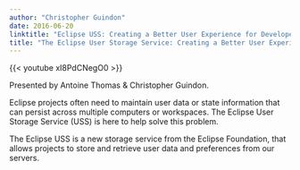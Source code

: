 ```yaml
---
author: "Christopher Guindon"
date: 2016-06-20
linktitle: "Eclipse USS: Creating a Better User Experience for Developers"
title: "The Eclipse User Storage Service: Creating a Better User Experience for Developers"
---
```


{{< youtube xI8PdCNegO0 >}}


Presented by Antoine Thomas & Christopher Guindon.

Eclipse projects often need to maintain user data or state information that can persist across multiple computers or workspaces. The Eclipse User Storage Service (USS) is here to help solve this problem. 

The Eclipse USS is a new storage service from the Eclipse Foundation, that allows projects to store and retrieve user data and preferences from our servers.
